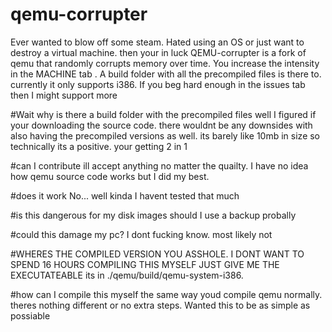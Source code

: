 # qemu-corrupter


Ever wanted to blow off some steam. Hated using an OS or just want to destroy a virtual machine. then your in luck
QEMU-corrupter is a fork of qemu that randomly corrupts memory over time. You increase the intensity in the MACHINE tab . A build folder with all the precompiled files is there to.
currently it only supports i386. If you beg hard enough in the issues tab then I might support more


#Wait why is there a build folder with the precompiled files
well I figured if your downloading the source code. there wouldnt be any downsides with also having the precompiled versions as well. its barely like 10mb in size
so technically its a positive. your getting 2 in 1

#can I contribute
ill accept anything no matter the quailty. I have no idea how qemu source code works but I did my best. 

#does it work
No... well kinda I havent tested that much

#is this dangerous for my disk images should I use a backup
probally

#could this damage my pc?
I dont fucking know. most likely not

#WHERES THE COMPILED VERSION YOU ASSHOLE. I DONT WANT TO SPEND 16 HOURS COMPILING THIS MYSELF JUST GIVE ME THE EXECUTATEABLE
its in ./qemu/build/qemu-system-i386. 


#how can I compile this myself
the same way youd compile qemu normally. theres nothing different or no extra steps. Wanted this to be as simple as possiable

